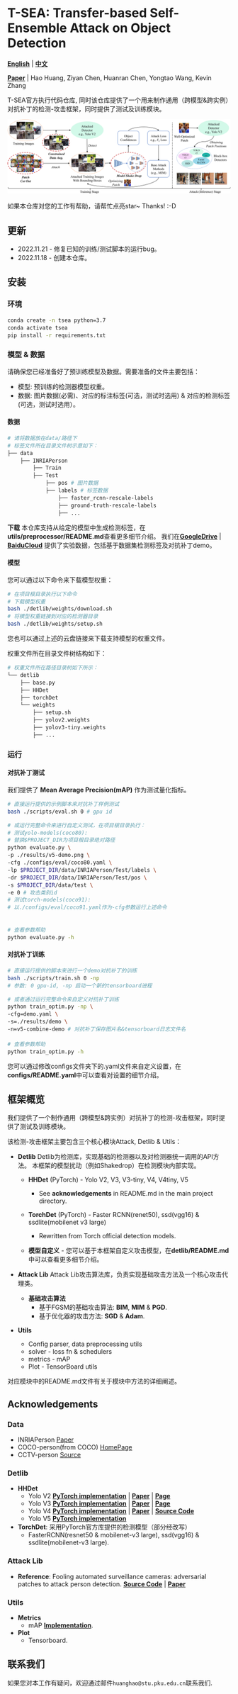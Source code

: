 # T-SEA: Transfer-based Self-Ensemble Attack on Object Detection

[**English**](https://github.com/VDIGPKU/T-SEA/blob/main/README.md)
| [**中文**](https://github.com/VDIGPKU/T-SEA/blob/main/README-cn.md)

[**Paper**](https://arxiv.org/abs/2211.09773)
| Hao Huang, Ziyan Chen, Huanran Chen, Yongtao Wang, Kevin Zhang

T-SEA官方执行代码仓库, 同时该仓库提供了一个用来制作通用（跨模型&跨实例）对抗补丁的检测-攻击框架，同时提供了测试及训练模块。

![](./figures/pipeline.png)

如果本仓库对您的工作有帮助，请帮忙点亮star~ Thanks! :-D

## 更新
* 2022.11.21 - 修复已知的训练/测试脚本的运行bug。
* 2022.11.18 - 创建本仓库。


## 安装
### 环境
```bash
conda create -n tsea python=3.7
conda activate tsea
pip install -r requirements.txt
```

### 模型 & 数据
请确保您已经准备好了预训练模型及数据。需要准备的文件主要包括：
* 模型: 预训练的检测器模型权重。
* 数据: 图片数据(必需)、对应的标注标签(可选，测试时选用) & 对应的检测标签(可选，测试时选用）。


#### 数据
```bash
# 请将数据放在data/路径下
# 标签文件所在目录文件树示意如下：
├── data
    ├── INRIAPerson
        ├── Train
        ├── Test
            ├── pos # 图片数据
            ├── labels # 标签数据
                ├── faster_rcnn-rescale-labels
                ├── ground-truth-rescale-labels
                ├── ...
```

**下载**
本仓库支持从给定的模型中生成检测标签，在**utils/preprocessor/README.md**查看更多细节介绍。
我们在[**GoogleDrive**](https://drive.google.com/drive/folders/1GzdvnLgKGiPDfitc8bIa-a76e_2Mz_Fl?usp=share_link)
| [**BaiduCloud**](https://pan.baidu.com/s/1WnjbEhYnipmGfC-TrhW-OQ?pwd=85d3)
提供了实验数据，包括基于数据集检测标签及对抗补丁demo。

#### 模型
您可以通过以下命令来下载模型权重：
```bash
# 在项目根目录执行以下命令
# 下载模型权重
bash ./detlib/weights/download.sh
# 将模型权重链接到对应的检测器目录
bash ./detlib/weights/setup.sh
```
您也可以通过上述的云盘链接来下载支持模型的权重文件。

权重文件所在目录文件树结构如下：
```bash
# 权重文件所在路径目录树如下所示：
└── detlib
    ├── base.py
    ├── HHDet
    ├── torchDet
    └── weights
        ├── setup.sh
        ├── yolov2.weights
        ├── yolov3-tiny.weights
        ├── ...
```

### 运行
#### 对抗补丁测试

我们提供了 **Mean Average Precision(mAP)** 作为测试量化指标。 
```bash
# 直接运行提供的示例脚本来对抗补丁样例测试
bash ./scripts/eval.sh 0 # gpu id
```

```bash
# 或运行完整命令来进行自定义测试，在项目根目录执行：
# 测试yolo-models(coco80):
# 替换$PROJECT_DIR为项目根目录绝对路径
python evaluate.py \
-p ./results/v5-demo.png \
-cfg ./configs/eval/coco80.yaml \
-lp $PROJECT_DIR/data/INRIAPerson/Test/labels \
-dr $PROJECT_DIR/data/INRIAPerson/Test/pos \
-s $PROJECT_DIR/data/test \
-e 0 # 攻击类别id
# 测试torch-models(coco91): 
# 以./configs/eval/coco91.yaml作为-cfg参数运行上述命令


# 查看参数帮助
python evaluate.py -h
```
#### 对抗补丁训练
```bash
# 直接运行提供的脚本来进行一个demo对抗补丁的训练
bash ./scripts/train.sh 0 -np
# 参数: 0 gpu-id, -np 启动一个新的tensorboard进程
```

```bash
# 或者通过运行完整命令来自定义对抗补丁训练
python train_optim.py -np \
-cfg=demo.yaml \
-s=./results/demo \
-n=v5-combine-demo # 对抗补丁保存图片名&tensorboard日志文件名

# 查看参数帮助
python train_optim.py -h
```
您可以通过修改configs文件夹下的.yaml文件来自定义设置，在**configs/README.yaml**中可以查看对设置的细节介绍。


## 框架概览
我们提供了一个制作通用（跨模型&跨实例）对抗补丁的检测-攻击框架，同时提供了测试及训练模块。

该检测-攻击框架主要包含三个核心模块Attack, Detlib & Utils： 
* **Detlib**
Detlib为检测库，实现基础的检测器以及对检测器统一调用的API方法。
本框架的模型扰动（例如Shakedrop）在检测模块内部实现。
  * **HHDet** (PyTorch) - Yolo V2, V3, V3-tiny, V4, V4tiny, V5
    * See **acknowledgements** in README.md in the main project directory.
  * **TorchDet** (PyTorch) - Faster RCNN(renet50), ssd(vgg16) & ssdlite(mobilenet v3 large)
    * Rewritten from Torch official detection models.

  * **模型自定义** - 您可以基于本框架自定义攻击模型，在**detlib/README.md**中可以查看更多细节介绍。


* **Attack Lib**
Attack Lib攻击算法库，负责实现基础攻击方法及一个核心攻击代理类。
  * **基础攻击算法**
      * 基于FGSM的基础攻击算法: **BIM**, **MIM** & **PGD**.
      * 基于优化器的攻击方法: **SGD** & **Adam**.

* **Utils**
  * Config parser, data preprocessing utils
  * solver - loss fn & schedulers
  * metrics - mAP 
  * Plot - TensorBoard utils
  
对应模块中的README.md文件有关于模块中方法的详细阐述。

## Acknowledgements

### Data
* INRIAPerson [Paper](https://hal.inria.fr/docs/00/54/85/12/PDF/hog_cvpr2005.pdf)
* COCO-person(from COCO) [HomePage](https://cocodataset.org/#home)
* CCTV-person [Source](https://www.kaggle.com/datasets/constantinwerner/human-detection-dataset)

### Detlib
* **HHDet**
  * Yolo V2 [**PyTorch implementation**](https://github.com/ayooshkathuria/pytorch-yolo2)
  | [**Paper**](https://arxiv.org/abs/1506.02640)
  | [**Page**](https://pjreddie.com/darknet/yolo/)
  * Yolo V3 [**PyTorch implementation**](https://github.com/eriklindernoren/PyTorch-YOLOv3)
  | [**Paper**](https://arxiv.org/abs/1804.02767v1)
  | [**Page**](https://pjreddie.com/darknet/yolo/)
  * Yolo V4 [**PyTorch implementation**](https://github.com/Tianxiaomo/pytorch-YOLOv4)
  | [**Paper**](https://arxiv.org/abs/2004.10934)
  | [**Source Code**](https://github.com/AlexeyAB/darknet)
  * Yolo V5 [**PyTorch implementation**](https://github.com/ultralytics/yolov5)
* **TorchDet**: 采用PyTorch官方库提供的检测模型（部分经改写）
  * FasterRCNN(resnet50 & mobilenet-v3 large), ssd(vgg16) & ssdlite(mobilenet-v3 large).


### Attack Lib
* **Reference**: Fooling automated surveillance cameras: adversarial patches to attack person detection.
[**Source Code**](https://gitlab.com/EAVISE/adversarial-yolo)
| [**Paper**](http://openaccess.thecvf.com/content_CVPRW_2019/papers/CV-COPS/Thys_Fooling_Automated_Surveillance_Cameras_Adversarial_Patches_to_Attack_Person_Detection_CVPRW_2019_paper.pdf)

### Utils
* **Metrics**
  * mAP [**Implementation**](https://github.com/Cartucho/mAP).
* **Plot**
  * Tensorboard.

## 联系我们
如果您对本工作有疑问，欢迎通过邮件`huanghao@stu.pku.edu.cn`联系我们.
